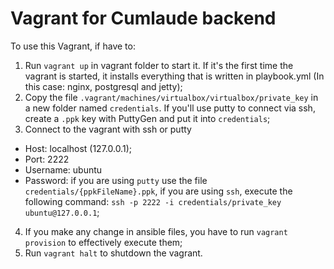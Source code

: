# Vagrant for Cumlaude backend
To use this Vagrant, if have to:

1. Run `vagrant up` in vagrant folder to start it. If it's the first time the vagrant is started, it installs everything that is written in playbook.yml (In this case: nginx, postgresql and jetty);
2. Copy the file `.vagrant/machines/virtualbox/virtualbox/private_key` in a new folder named `credentials`. If you'll use putty to connect via ssh, create a `.ppk` key with PuttyGen and put it into `credentials`;
3. Connect to the vagrant with ssh or putty
  - Host: localhost (127.0.0.1);
  - Port: 2222
  - Username: ubuntu
  - Password: if you are using `putty` use the file `credentials/{ppkFileName}.ppk`, if you are using `ssh`, execute the following command:
    `ssh -p 2222 -i credentials/private_key ubuntu@127.0.0.1`;
4. If you make any change in ansible files, you have to run `vagrant provision` to effectively execute them;
5. Run `vagrant halt` to shutdown the vagrant.
